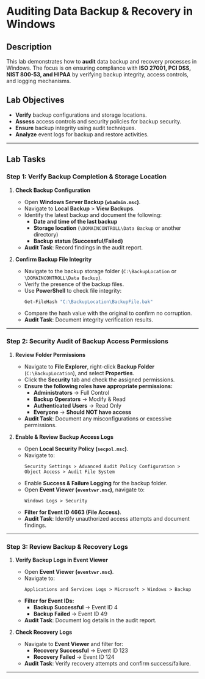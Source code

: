 # Auditing Data Backup & Recovery in Windows

## Description
This lab demonstrates how to **audit** data backup and recovery processes in Windows. The focus is on ensuring compliance with **ISO 27001, PCI DSS, NIST 800-53, and HIPAA** by verifying backup integrity, access controls, and logging mechanisms.

## Lab Objectives
- **Verify** backup configurations and storage locations.
- **Assess** access controls and security policies for backup security.
- **Ensure** backup integrity using audit techniques.
- **Analyze** event logs for backup and restore activities.

---

## Lab Tasks

### Step 1: Verify Backup Completion & Storage Location
1. **Check Backup Configuration**
   - Open **Windows Server Backup (`wbadmin.msc`)**.
   - Navigate to **Local Backup** > **View Backups**.
   - Identify the latest backup and document the following:
     - **Date and time of the last backup**
     - **Storage location** (`\DOMAINCONTROLL\Data Backup` or another directory)
     - **Backup status (Successful/Failed)**
   - **Audit Task**: Record findings in the audit report.

2. **Confirm Backup File Integrity**
   - Navigate to the backup storage folder (`C:\BackupLocation` or `\DOMAINCONTROLL\Data Backup`).
   - Verify the presence of the backup files.
   - Use **PowerShell** to check file integrity:
     ```powershell
     Get-FileHash "C:\BackupLocation\BackupFile.bak"
     ```
   - Compare the hash value with the original to confirm no corruption.
   - **Audit Task**: Document integrity verification results.

---

### Step 2: Security Audit of Backup Access Permissions
1. **Review Folder Permissions**
   - Navigate to **File Explorer**, right-click **Backup Folder** (`C:\BackupLocation`), and select **Properties**.
   - Click the **Security** tab and check the assigned permissions.
   - **Ensure the following roles have appropriate permissions:**
     - **Administrators** → Full Control
     - **Backup Operators** → Modify & Read
     - **Authenticated Users** → Read Only
     - **Everyone** → **Should NOT have access**
   - **Audit Task**: Document any misconfigurations or excessive permissions.

2. **Enable & Review Backup Access Logs**
   - Open **Local Security Policy (`secpol.msc`)**.
   - Navigate to:
     ```
     Security Settings > Advanced Audit Policy Configuration > Object Access > Audit File System
     ```
   - Enable **Success & Failure Logging** for the backup folder.
   - Open **Event Viewer (`eventvwr.msc`)**, navigate to:
     ```
     Windows Logs > Security
     ```
   - **Filter for Event ID 4663 (File Access)**.
   - **Audit Task**: Identify unauthorized access attempts and document findings.

---

### Step 3: Review Backup & Recovery Logs
1. **Verify Backup Logs in Event Viewer**
   - Open **Event Viewer (`eventvwr.msc`)**.
   - Navigate to:
     ```
     Applications and Services Logs > Microsoft > Windows > Backup
     ```
   - **Filter for Event IDs:**
     - **Backup Successful** → Event ID 4
     - **Backup Failed** → Event ID 49
   - **Audit Task**: Document log details in the audit report.

2. **Check Recovery Logs**
   - Navigate to **Event Viewer** and filter for:
     - **Recovery Successful** → Event ID 123
     - **Recovery Failed** → Event ID 124
   - **Audit Task**: Verify recovery attempts and confirm success/failure.

---
